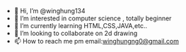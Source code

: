 - 👋 Hi, I’m @winghung134
- 👀 I’m interested in computer science , totally beginner
- 🌱 I’m currently learning HTML,CSS,JAVA,etc..
- 💞️ I’m looking to collaborate on 2d drawing
- 📫 How to reach me pm email:winghungng0@gmail.com

<!---
winghung134/winghung134 is a ✨ special ✨ repository because its `README.md` (this file) appears on your GitHub profile.
You can click the Preview link to take a look at your changes.
--->
